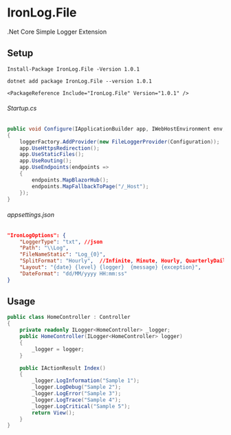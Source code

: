 # IronLog.File

.Net Core Simple Logger Extension

## Setup

`Install-Package IronLog.File -Version 1.0.1`

`dotnet add package IronLog.File --version 1.0.1`

`<PackageReference Include="IronLog.File" Version="1.0.1" />`

######  Startup.cs 
```csharp
public void Configure(IApplicationBuilder app, IWebHostEnvironment env, ILoggerFactory loggerFactory)
{ 
	loggerFactory.AddProvider(new FileLoggerProvider(Configuration)); 
	app.UseHttpsRedirection();
	app.UseStaticFiles(); 
	app.UseRouting(); 
	app.UseEndpoints(endpoints =>
	{
		endpoints.MapBlazorHub();
		endpoints.MapFallbackToPage("/_Host");
	});
}
```
######  appsettings.json
```json
"IronLogOptions": {
    "LoggerType": "txt", //json 
    "Path": "\\Log",
    "FileNameStatic": "Log_{0}",
    "SplitFormat": "Hourly",  //Infinite, Minute, Hourly, QuarterlyDaily, HalfDay, Daily, Weekly, Monthly
    "Layout": "{date} {level} {logger}  {message} {exception}",
    "DateFormat": "dd/MM/yyyy HH:mm:ss" 
}
```


## Usage
```csharp
public class HomeController : Controller
{
    private readonly ILogger<HomeController> _logger; 
    public HomeController(ILogger<HomeController> logger)
    {
        _logger = logger;
    }

    public IActionResult Index()
    {
        _logger.LogInformation("Sample 1");
        _logger.LogDebug("Sample 2");
        _logger.LogError("Sample 3");
        _logger.LogTrace("Sample 4");
        _logger.LogCritical("Sample 5");
        return View();
    } 
}
```

